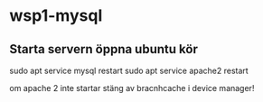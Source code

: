 # wsp1-mysql

## Starta servern öppna ubuntu kör
  sudo apt service mysql restart
  sudo apt service apache2 restart

om apache 2 inte startar stäng av bracnhcache i device manager!
